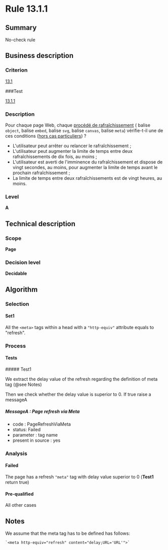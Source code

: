 # Rule 13.1.1

## Summary

No-check rule

## Business description

### Criterion

[13.1](http://references.modernisation.gouv.fr/referentiel-technique-0#crit-13-1)

###Test

[13.1.1](http://references.modernisation.gouv.fr/referentiel-technique-0#test-13-1-1)

### Description

Pour chaque page Web, chaque <a href="http://references.modernisation.gouv.fr/referentiel-technique-0#mProcedeRafraichissement">proc&eacute;d&eacute; de rafra&icirc;chissement</a> ( balise `object`, balise `embed`, balise `svg`, balise `canvas`, balise `meta`) v&eacute;rifie-t-il une de ces conditions (<a href="http://references.modernisation.gouv.fr/referentiel-technique-0#cpCrit13-1" title="Cas particuliers pour le crit&egrave;re 13.1">hors cas particuliers</a>) ? 
 
 *  L'utilisateur peut arr&ecirc;ter ou relancer le rafra&icirc;chissement ;
 *  L'utilisateur peut augmenter la limite de temps entre deux rafra&icirc;chissements de dix fois, au moins ;
 *  L'utilisateur est averti de l'imminence du rafra&icirc;chissement et dispose de vingt secondes, au moins, pour augmenter la limite de temps avant le prochain rafra&icirc;chissement ;
 *  La limite de temps entre deux rafra&icirc;chissements est de vingt heures, au moins.


### Level

**A**

## Technical description

### Scope

**Page**

### Decision level

**Decidable**

## Algorithm

### Selection

#### Set1

All the `<meta>` tags within a head with a `"http-equiv"` attribute equals to "refresh".

### Process

#### Tests

##### Test1

We extract the delay value of the refresh regarding
the definition of meta tag (@see Notes)

Then we check whether the delay value is superior to 0. If true raise a
messageA

##### MessageA : Page refresh via Meta

-   code : PageRefreshViaMeta
-   status: Failed
-   parameter : tag name
-   present in source : yes

### Analysis

#### Failed

The page has a refresh `"meta"` tag with delay value superior to 0 (**Test1** return true)

#### Pre-qualified

All other cases

## Notes

We assume that the meta tag has to be defined has follows:

    `<meta http-equiv="refresh" content="delay;URL='URL'">`





